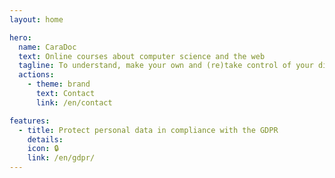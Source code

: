 ```yaml
---
layout: home

hero:
  name: CaraDoc
  text: Online courses about computer science and the web
  tagline: To understand, make your own and (re)take control of your digital life
  actions:
    - theme: brand
      text: Contact
      link: /en/contact

features:
  - title: Protect personal data in compliance with the GDPR
    details:
    icon: 🔒
    link: /en/gdpr/
---
```


